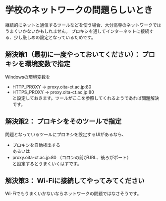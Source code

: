 
<!-- > pandoc misc/network.md --include-in-header=header.txt -s -o misc/network.html -->

# 学校のネットワークの問題らしいとき

継続的にネットと通信するツールなどを使う場合、大分高専のネットワークではうまくいかないかもしれません。
プロキシを通してインターネットに接続する、少し厳しめの設定となっているためです。

## 解決策1（最初に一度やっておいてください）： プロキシを環境変数で指定

Windowsの環境変数を  
- HTTP_PROXY → proxy.oita-ct.ac.jp:80  
- HTTPS_PROXY → proxy.oita-ct.ac.jp:80  
と設定しておきます。ツールがここを参照してくれるようであれば問題解決です。

## 解決策2： プロキシをそのツールで指定

問題となっているツールにプロキシを設定するUIがあるなら、  
- プロキシを自動検出する  
あるいは  
- proxy.oita-ct.ac.jp:80 （コロンの前がURL、後ろがポート）  
と設定するとうまくいくはずです。

## 解決策3： Wi-Fiに接続してやってみてください

Wi-Fiでもうまくいかないならネットワークの問題ではなさそうです。
